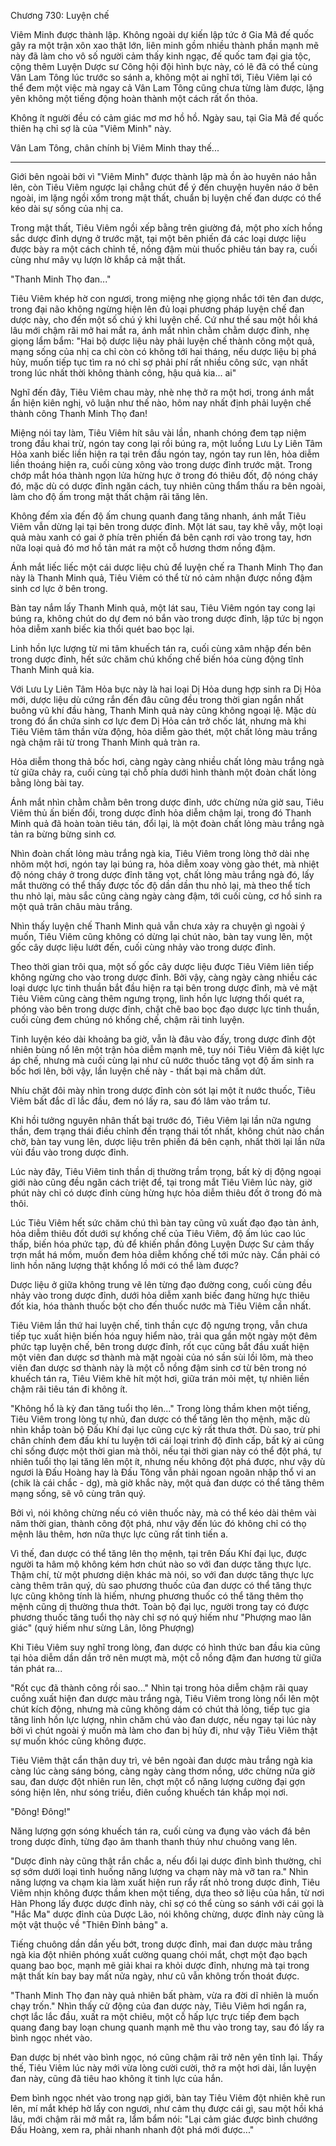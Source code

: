 




Chương 730: Luyện chế




Viêm Minh được thành lập. Không ngoài dự kiến lập tức ở Gia Mã đế quốc gây ra một trận xôn xao thật lớn, liên minh gồm nhiều thành phần mạnh mẽ này đã làm cho vô số người cảm thấy kinh ngạc, đế quốc tam đại gia tộc, cộng thêm Luyện Dược sư Công hội đội hình bực này, có lẽ đã có thể cùng Vân Lam Tông lúc trước so sánh a, không một ai nghĩ tới, Tiêu Viêm lại có thể đem một việc mà ngay cả Vân Lam Tông cũng chưa từng làm được, lặng yên không một tiếng động hoàn thành một cách rất ổn thỏa.

Không ít người đều có cảm giác mơ mơ hồ hồ. Ngày sau, tại Gia Mã đế quốc thiên hạ chỉ sợ là của "Viêm Minh" này.

Vân Lam Tông, chân chính bị Viêm Minh thay thế...

***

Giới bên ngoài bởi vì "Viêm Minh" được thành lập mà ồn ào huyên náo hẳn lên, còn Tiêu Viêm ngược lại chẳng chút để ý đến chuyện huyên náo ở bên ngoài, im lặng ngồi xổm trong mật thất, chuẩn bị luyện chế đan dược có thể kéo dài sự sống của nhị ca.

Trong mật thất, Tiêu Viêm ngồi xếp bằng trên giường đá, một pho xích hồng sắc dược đỉnh dựng ở trước mặt, tại một bên phiến đá các loại dược liệu được bày ra một cách chỉnh tề, nồng đậm mùi thuốc phiêu tán bay ra, cuối cùng như mây vụ lượn lờ khắp cả mật thất.

"Thanh Minh Thọ đan..."

Tiêu Viêm khép hờ con ngươi, trong miệng nhẹ giọng nhắc tới tên đan dược, trong đại não không ngừng hiện lên đủ loại phương pháp luyện chế đan dược này, cho đến một số chú ý khi luyện chế. Cứ như thế sau một hồi khá lâu mới chậm rãi mở hai mắt ra, ánh mắt nhìn chằm chằm dược đỉnh, nhẹ giọng lẩm bẩm: "Hai bộ dược liệu này phải luyện chế thành công một quả, mạng sống của nhị ca chỉ còn có không tới hai tháng, nếu dược liệu bị phá hủy, muốn tiếp tục tìm ra nó chỉ sợ phải phí rất nhiều công sức, vạn nhất trong lúc nhất thời không thành công, hậu quả kia... ai"

Nghĩ đến đây, Tiêu Viêm chau mày, nhè nhẹ thở ra một hơi, trong ánh mắt ẩn hiện kiên nghị, vô luận như thế nào, hôm nay nhất định phải luyện chế thành công Thanh Minh Thọ đan!

Miệng nói tay làm, Tiêu Viêm hít sâu vài lần, nhanh chóng đem tạp niệm trong đầu khai trừ, ngón tay cong lại rồi búng ra, một luồng Lưu Ly Liên Tâm Hỏa xanh biếc liền hiện ra tại trên đầu ngón tay, ngón tay run lên, hỏa diễm liền thoáng hiện ra, cuối cùng xông vào trong dược đỉnh trước mặt. Trong chớp mắt hóa thành ngọn lửa hừng hực ở trong đó thiêu đốt, độ nóng cháy đó, mặc dù có dược đỉnh ngăn cách, tuy nhiên cũng thẩm thấu ra bên ngoài, làm cho độ ấm trong mật thất chậm rãi tăng lên.

Không đếm xỉa đến độ ấm chung quanh đang tăng nhanh, ánh mắt Tiêu Viêm vẫn dừng lại tại bên trong dược đỉnh. Một lát sau, tay khẽ vẫy, một loại quả màu xanh có gai ở phía trên phiến đá bên cạnh rơi vào trong tay, hơn nữa loại quả đó mơ hồ tản mát ra một cỗ hương thơm nồng đậm.

Ánh mắt liếc liếc một cái dược liệu chủ để luyện chế ra Thanh Minh Thọ đan này là Thanh Minh quả, Tiêu Viêm có thể từ nó cảm nhận được nồng đậm sinh cơ lực ở bên trong.

Bàn tay nắm lấy Thanh Minh quả, một lát sau, Tiêu Viêm ngón tay cong lại búng ra, không chút do dự đem nó bắn vào trong dược đỉnh, lập tức bị ngọn hỏa diễm xanh biếc kia thổi quét bao bọc lại.

Linh hồn lực lượng từ mi tâm khuếch tán ra, cuối cùng xâm nhập đến bên trong dược đỉnh, hết sức chăm chú khống chế biến hóa cùng động tĩnh Thanh Minh quả kia.

Với Lưu Ly Liên Tâm Hỏa bực này là hai loại Dị Hỏa dung hợp sinh ra Dị Hỏa mới, dược liệu dù cứng rắn đến đâu cũng đều trong thời gian ngắn nhất buông vũ khí đầu hàng, Thanh Minh quả này cũng không ngoại lệ. Mặc dù trong đó ẩn chứa sinh cơ lực đem Dị Hỏa cản trở chốc lát, nhưng mà khi Tiêu Viêm tâm thần vừa động, hỏa diễm gào thét, một chất lỏng màu trắng ngà chậm rãi từ trong Thanh Minh quả tràn ra.

Hỏa diễm thong thả bốc hơi, càng ngày càng nhiều chất lỏng màu trắng ngà từ giữa chảy ra, cuối cùng tại chỗ phía dưới hình thành một đoàn chất lỏng bằng lòng bài tay.

Ánh mắt nhìn chằm chằm bên trong dược đỉnh, ước chừng nửa giờ sau, Tiêu Viêm thủ ấn biến đổi, trong dược đỉnh hỏa diễm chậm lại, trong đó Thanh Minh quả đã hoàn toàn tiêu tán, đổi lại, là một đoàn chất lỏng màu trắng ngà tản ra bừng bừng sinh cơ.

Nhìn đoàn chất lỏng màu trắng ngà kia, Tiêu Viêm trong lòng thở dài nhẹ nhõm một hơi, ngón tay lại búng ra, hỏa diễm xoay vòng gào thét, mà nhiệt độ nóng cháy ở trong dược đỉnh tăng vọt, chất lỏng màu trắng ngà đó, lấy mắt thường có thể thấy được tốc độ dần dần thu nhỏ lại, mà theo thể tích thu nhỏ lại, màu sắc cũng càng ngày càng đậm, tới cuối cùng, cơ hồ sinh ra một quả trân châu màu trắng.

Nhìn thấy luyện chế Thanh Minh quả vẫn chưa xảy ra chuyện gì ngoài ý muốn, Tiêu Viêm cũng không có dừng lại chút nào, bàn tay vung lên, một gốc cây dược liệu lướt đến, cuối cùng nhảy vào trong dược đỉnh.

Theo thời gian trôi qua, một số gốc cây dược liệu được Tiêu Viêm liên tiếp không ngừng cho vào trong dược đỉnh. Bởi vậy, càng ngày càng nhiều các loại dược lực tinh thuần bắt đầu hiện ra tại bên trong dược đỉnh, mà vẻ mặt Tiêu Viêm cũng càng thêm ngưng trọng, linh hồn lực lượng thổi quét ra, phóng vào bên trong dược đỉnh, chặt chẽ bao bọc đạo dược lực tinh thuần, cuối cùng đem chúng nó khống chế, chậm rãi tinh luyện.

Tinh luyện kéo dài khoảng ba giờ, vẫn là đâu vào đấy, trong dược đỉnh đột nhiên bùng nổ lên một trận hỏa diễm mạnh mẽ, tuy nói Tiêu Viêm đã kiệt lực áp chế, nhưng mà cuối cùng lại như cũ nước thuốc tăng vọt độ ấm sinh ra bốc hơi lên, bởi vậy, lần luyện chế này - thất bại mà chấm dứt.

Nhíu chặt đôi mày nhìn trong dược đỉnh còn sót lại một ít nước thuốc, Tiêu Viêm bất đắc dĩ lắc đầu, đem nó lấy ra, sau đó lâm vào trầm tư.

Khi hồi tưởng nguyên nhân thất bại trước đó, Tiêu Viêm lại lần nữa ngưng thần, đem trạng thái điều chỉnh đến trạng thái tốt nhất, không chút nào chần chờ, bàn tay vung lên, dược liệu trên phiến đá bên cạnh, nhất thời lại lần nữa vùi đầu vào trong dược đỉnh.

Lúc này đây, Tiêu Viêm tinh thần dị thường trầm trọng, bất kỳ dị động ngoại giới nào cũng đều ngăn cách triệt để, tại trong mắt Tiêu Viêm lúc này, giờ phút này chỉ có dược đỉnh cùng hừng hực hỏa diễm thiêu đốt ở trong đó mà thôi.

Lúc Tiêu Viêm hết sức chăm chú thì bàn tay cũng vũ xuất đạo đạo tàn ảnh, hỏa diễm thiêu đốt dưới sự khống chế của Tiêu Viêm, độ ấm lúc cao lúc thấp, biến hóa phức tạp, đủ để khiến phần đông Luyện Dược Sư cảm thấy trợn mắt há mồm, muốn đem hỏa diễm khống chế tới mức này. Cần phải có linh hồn năng lượng thật khổng lồ mới có thể làm được?

Dược liệu ở giữa không trung vẽ lên từng đạo đường cong, cuối cùng đều nhảy vào trong dược đỉnh, dưới hỏa diễm xanh biếc đang hừng hực thiêu đốt kia, hóa thành thuốc bột cho đến thuốc nước mà Tiêu Viêm cần nhất.

Tiêu Viêm lần thứ hai luyện chế, tinh thần cực độ ngưng trọng, vẫn chưa tiếp tục xuất hiện biến hóa nguy hiểm nào, trải qua gần một ngày một đêm phức tạp luyện chế, bên trong dược đỉnh, rốt cục cũng bắt đầu xuất hiện một viên đan dược sơ thành mà mặt ngoài của nó sần sùi lồi lõm, mà theo viên đan dược sơ thành này là một cỗ nồng đậm sinh cơ từ bên trong nó khuếch tán ra, Tiêu Viêm khẽ hít một hơi, giữa trán mỏi mệt, tự nhiên liền chậm rãi tiêu tán đi không ít.

"Không hổ là kỳ đan tăng tuổi thọ lên..." Trong lòng thầm khen một tiếng, Tiêu Viêm trong lòng tự nhủ, đan dược có thể tăng lên thọ mệnh, mặc dù nhìn khắp toàn bộ Đấu Khí đại lục cũng cực kỳ rất thưa thớt. Dù sao, trừ phi chân chính đem đấu khí tu luyện tới cái loại trình độ đỉnh cấp, bất kỳ ai cũng chỉ sống được một thời gian mà thôi, nếu tại thời gian này có thể đột phá, tự nhiên tuổi thọ lại tăng lên một ít, nhưng nếu không đột phá được, như vậy dù ngươi là Đấu Hoàng hay là Đấu Tông vẫn phải ngoan ngoãn nhập thổ vi an (chik là cái chắc - dg), mà giờ khắc này, một quả đan dược có thể tăng thêm mạng sống, sẽ vô cùng trân quý.

Bởi vì, nói không chừng nếu có viên thuốc này, mà có thể kéo dài thêm vài năm thời gian, thành công đột phá, như vậy đến lúc đó không chỉ có thọ mệnh lâu thêm, hơn nữa thực lực cũng rất tinh tiến a.

Vì thế, đan dược có thể tăng lên thọ mệnh, tại trên Đấu Khí đại lục, được người ta hâm mộ không kém hơn chút nào so với đan dược tăng thực lực. Thậm chí, từ một phương diện khác mà nói, so với đan dược tăng thực lực càng thêm trân quý, dù sao phương thuốc của đan dược có thể tăng thực lực cũng không tính là hiếm, nhưng phương thuốc có thể tăng thêm thọ mệnh cũng dị thường thưa thớt. Toàn bộ đại lục, người trong tay có được phương thuốc tăng tuổi thọ này chỉ sợ nó quý hiếm như "Phượng mao lân giác" (quý hiếm như sừng Lân, lông Phượng)

Khi Tiêu Viêm suy nghĩ trong lòng, đan dược có hình thức ban đầu kia cũng tại hỏa diễm dần dần trở nên mượt mà, một cỗ nồng đậm đan hương từ giữa tán phát ra...

"Rốt cục đã thành công rồi sao..." Nhìn tại trong hỏa diễm chậm rãi quay cuồng xuất hiện đan dược màu trắng ngà, Tiêu Viêm trong lòng nổi lên một chút kích động, nhưng mà cũng không dám có chút thả lỏng, tiếp tục gia tăng linh hồn lực lượng, nhìn chăm chú vào đan dược, nếu ngay tại lúc này bởi vì chút ngoài ý muốn mà làm cho đan bị hủy đi, như vậy Tiêu Viêm thật sự muốn khóc cũng không được.

Tiêu Viêm thật cẩn thận duy trì, vẻ bên ngoài đan dược màu trắng ngà kia càng lúc càng sáng bóng, càng ngày càng thơm nồng, ước chừng nửa giờ sau, đan dược đột nhiên run lên, chợt một cổ năng lượng cường đại gợn sóng hiện lên, như sóng triều, điên cuồng khuếch tán khắp mọi nơi.

"Đông! Đông!"

Năng lượng gợn sóng khuếch tán ra, cuối cùng va đụng vào vách đá bên trong dược đỉnh, từng đạo âm thanh thanh thúy như chuông vang lên.

"Dược đỉnh này cũng thật rắn chắc a, nếu đổi lại dược đỉnh bình thường, chỉ sợ sớm dưới loại tình huống năng lượng va chạm này mà vỡ tan ra." Nhìn năng lượng va chạm kia làm xuất hiện run rẩy rất nhỏ trong dược đỉnh, Tiêu Viêm nhịn không được thầm khen một tiếng, dựa theo sở liệu của hắn, từ nơi Hàn Phong lấy được dược đỉnh này, chỉ sợ có thể cùng so sánh với cái gọi là "Hắc Ma" dược đỉnh của Dược Lão, nói không chừng, dược đỉnh này cũng là một vật thuộc về "Thiên Đỉnh bảng" a.

Tiếng chuông dần dần yếu bớt, trong dược đỉnh, mai đan dược màu trắng ngà kia đột nhiên phóng xuất cường quang chói mắt, chợt một đạo bạch quang bao bọc, mạnh mẽ giải khai ra khỏi dược đỉnh, nhưng mà tại trong mật thất kín bay bay mất nửa ngày, như cũ vẫn không trốn thoát được.

"Thanh Minh Thọ đan này quả nhiên bất phàm, vừa ra đời dĩ nhiên là muốn chạy trốn." Nhìn thấy cử động của đan dược này, Tiêu Viêm hơi ngẩn ra, chợt lắc lắc đầu, xuất ra một chiêu, một cỗ hấp lực trực tiếp đem bạch quang đang bay loạn chung quanh mạnh mẽ thu vào trong tay, sau đó lấy ra bình ngọc nhét vào.

Đan dược bị nhét vào bình ngọc, nó cũng chậm rãi trở nên yên tĩnh lại. Thấy thế, Tiêu Viêm lúc này mới vừa lòng cười cười, thở ra một hơi dài, lần luyện đan này, cũng đã tiêu hao không ít tinh lực của hắn.

Đem bình ngọc nhét vào trong nạp giới, bàn tay Tiêu Viêm đột nhiên khẽ run lên, mí mắt khép hờ lấy con ngươi, như cảm thụ được cái gì, sau một hồi khá lâu, mới chậm rãi mở mắt ra, lẩm bẩm nói: "Lại cảm giác được bình chướng Đấu Hoàng, xem ra, phải nhanh nhanh đột phá mới được..."





